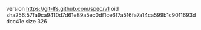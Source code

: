 version https://git-lfs.github.com/spec/v1
oid sha256:57fa9ca9410d7d61e89a5ec0df1ce6f7a516fa7a14ca599b1c9011693ddcc41e
size 326

